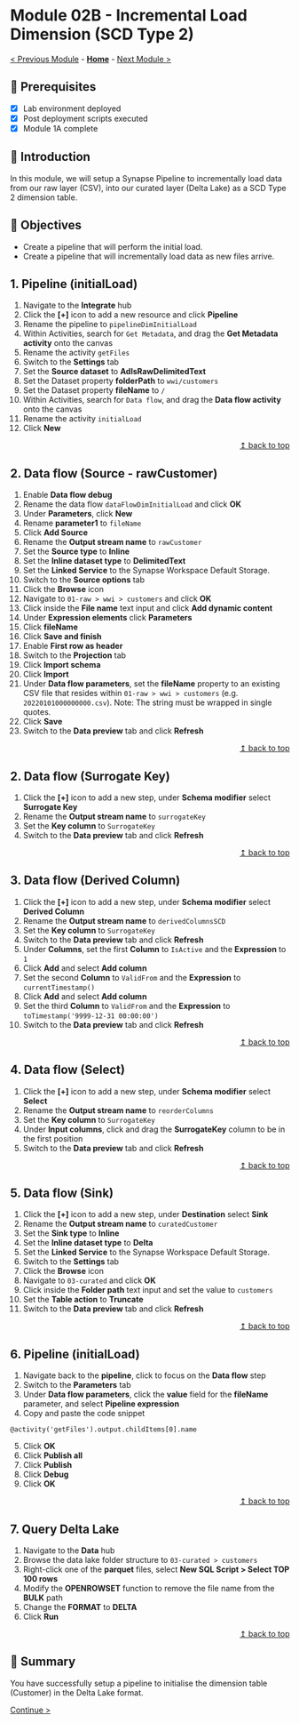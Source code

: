 # Module 02B - Incremental Load Dimension (SCD Type 2)

[< Previous Module](../modules/module02a.md) - **[Home](../README.md)** - [Next Module >](../modules/module03.md)

## :thinking: Prerequisites

- [x] Lab environment deployed
- [x] Post deployment scripts executed
- [x] Module 1A complete

## :loudspeaker: Introduction

In this module, we will setup a Synapse Pipeline to incrementally load data from our raw layer (CSV), into our curated layer (Delta Lake) as a SCD Type 2 dimension table.

## :dart: Objectives

* Create a pipeline that will perform the initial load.
* Create a pipeline that will incrementally load data as new files arrive.

## 1. Pipeline (initialLoad)

1. Navigate to the **Integrate** hub
2. Click the **[+]** icon to add a new resource and click **Pipeline**
3. Rename the pipeline to `pipelineDimInitialLoad`
4. Within Activities, search for `Get Metadata`, and drag the **Get Metadata activity** onto the canvas
5. Rename the activity `getFiles`
6. Switch to the **Settings** tab
7. Set the **Source dataset** to **AdlsRawDelimitedText**
8. Set the Dataset property **folderPath** to `wwi/customers`
9. Set the Dataset property **fileName** to `/`
10. Within Activities, search for `Data flow`, and drag the **Data flow activity** onto the canvas
11. Rename the activity `initialLoad`
12. Click **New**

<div align="right"><a href="#module-02---incremental-load-dimension-scd-type-2">↥ back to top</a></div>

## 2. Data flow (Source - rawCustomer)

1. Enable **Data flow debug**
2. Rename the data flow `dataFlowDimInitialLoad` and click **OK**
3. Under **Parameters**, click **New**
4. Rename **parameter1** to `fileName`
5. Click **Add Source**
6. Rename the **Output stream name** to `rawCustomer`
7. Set the **Source type** to **Inline**
8. Set the **Inline dataset type** to **DelimitedText**
9. Set the **Linked Service** to the Synapse Workspace Default Storage.
10. Switch to the **Source options** tab
11. Click the **Browse** icon
12. Navigate to `01-raw > wwi > customers` and click **OK**
13. Click inside the **File name** text input and click **Add dynamic content**
14. Under **Expression elements** click **Parameters**
15. Click **fileName**
16. Click **Save and finish**
17. Enable **First row as header**
18. Switch to the **Projection** tab
19. Click **Import schema**
20. Click **Import**
21. Under **Data flow parameters**, set the **fileName** property to an existing CSV file that resides within `01-raw > wwi > customers` (e.g. `20220101000000000.csv`). Note: The string must be wrapped in single quotes.
22. Click **Save**
23. Switch to the **Data preview** tab and click **Refresh**

<div align="right"><a href="#module-02---incremental-load-dimension-scd-type-2">↥ back to top</a></div>

## 2. Data flow (Surrogate Key)

1. Click the **[+]** icon to add a new step, under **Schema modifier** select **Surrogate Key**
2. Rename the **Output stream name** to `surrogateKey`
3. Set the **Key column** to `SurrogateKey`
4. Switch to the **Data preview** tab and click **Refresh**

<div align="right"><a href="#module-02---incremental-load-dimension-scd-type-2">↥ back to top</a></div>

## 3. Data flow (Derived Column)

1. Click the **[+]** icon to add a new step, under **Schema modifier** select **Derived Column**
2. Rename the **Output stream name** to `derivedColumnsSCD`
3. Set the **Key column** to `SurrogateKey`
4. Switch to the **Data preview** tab and click **Refresh**
5. Under **Columns**, set the first **Column** to `IsActive` and the **Expression** to `1`
6. Click **Add** and select **Add column**
7. Set the second **Column** to `ValidFrom` and the **Expression** to `currentTimestamp()`
8. Click **Add** and select **Add column**
9. Set the third **Column** to `ValidFrom` and the **Expression** to `toTimestamp('9999-12-31 00:00:00')`
10. Switch to the **Data preview** tab and click **Refresh**

<div align="right"><a href="#module-02---incremental-load-dimension-scd-type-2">↥ back to top</a></div>

## 4. Data flow (Select)

1. Click the **[+]** icon to add a new step, under **Schema modifier** select **Select**
2. Rename the **Output stream name** to `reorderColumns`
3. Set the **Key column** to `SurrogateKey`
4. Under **Input columns**, click and drag the **SurrogateKey** column to be in the first position
5. Switch to the **Data preview** tab and click **Refresh**

<div align="right"><a href="#module-02---incremental-load-dimension-scd-type-2">↥ back to top</a></div>

## 5. Data flow (Sink)

1. Click the **[+]** icon to add a new step, under **Destination** select **Sink**
2. Rename the **Output stream name** to `curatedCustomer`
3. Set the **Sink type** to **Inline**
4. Set the **Inline dataset type** to **Delta**
5. Set the **Linked Service** to the Synapse Workspace Default Storage.
6. Switch to the **Settings** tab
7. Click the **Browse** icon
8. Navigate to `03-curated` and click **OK**
9. Click inside the **Folder path** text input and set the value to `customers`
10. Set the **Table action** to **Truncate**
11. Switch to the **Data preview** tab and click **Refresh**

<div align="right"><a href="#module-02---incremental-load-dimension-scd-type-2">↥ back to top</a></div>

## 6. Pipeline (initialLoad)

1. Navigate back to the **pipeline**, click to focus on the **Data flow** step
2. Switch to the **Parameters** tab
3. Under **Data flow parameters**, click the **value** field for the **fileName** parameter, and select **Pipeline expression**
4. Copy and paste the code snippet
```
@activity('getFiles').output.childItems[0].name
```
5. Click **OK**
6. Click **Publish all**
7. Click **Publish**
8. Click **Debug**
9. Click **OK**

<div align="right"><a href="#module-02---incremental-load-dimension-scd-type-2">↥ back to top</a></div>

## 7. Query Delta Lake

1. Navigate to the **Data** hub
2. Browse the data lake folder structure to `03-curated > customers`
3. Right-click one of the **parquet** files, select **New SQL Script > Select TOP 100 rows**
4. Modify the **OPENROWSET** function to remove the file name from the **BULK** path
5. Change the **FORMAT** to **DELTA**
6. Click **Run**

<div align="right"><a href="#module-02---incremental-load-dimension-scd-type-2">↥ back to top</a></div>

## :tada: Summary

You have successfully setup a pipeline to initialise the dimension table (Customer) in the Delta Lake format.

[Continue >](../modules/module03.md)